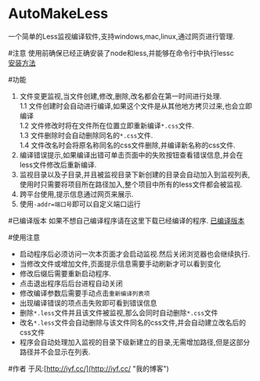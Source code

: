AutoMakeLess
========
一个简单的Less监视编译软件,支持windows,mac,linux,通过网页进行管理.

#注意
  使用前确保已经正确安装了node和less,并能够在命令行中执行lessc    
  [安装方法](http://iyf.cc/archives/413)

#功能
  1. 文件变更监视,当文件创建,修改,删除,改名都会在第一时间进行处理.    
    1.1 文件创建时会自动进行编译,如果这个文件是从其他地方拷贝过来,也会立即编译    
	1.2 文件修改时将在文件所在位置立即重新编译`*.css`文件.    
	1.3 文件删除时会自动删除同名的`*.css`文件.    
	1.4 文件改名时会将原名称同名的css文件删除,并编译新名称的css文件.
  2. 编译错误提示,如果编译出错可单击页面中的失败按钮查看错误信息,并会在less文件修改后重新编译.
  3. 监视目录以及子目录,并且被监视目录下新创建的目录会自动加入到监视列表,使用时只需要将项目所在路径加入,整个项目中所有的less文件都会被监视.
  4. 跨平台使用,提示信息通过网页来展示.
  5. 使用`-addr=端口号`即可以自定义端口运行

#已编译版本
如果不想自己编译程序请在这里下载已经编译的程序.
[已编译版本](http://iyf.cc/archives/429 "AutoMakeLess,一个简单的跨平台自动less编译工具")

#使用注意
+ 启动程序后必须访问一次本页面才会启动监视.然后关闭浏览器也会继续执行.
+ 当修改文件或增加文件,页面提示信息需要手动刷新才可以看到变化
+ 修改后缀后需要重新启动程序.
+ 点击退出程序后后台进程自动关闭
+ 修改编译参数后需要手动点击`重新编译列表项`
+ 出现编译错误的项点击失败即可看到错误信息
+ 删除`*.less`文件并且该文件被监视,那么会同时自动删除`*.css`文件
+ 改名`*.less`文件会自动删除与该文件同名的css文件,并会自动建立改名后的css文件
+ 程序会自动处理加入监视的目录下级新建立的目录,无需增加路径,但是这部分路径并不会显示在列表.

#作者
于风:[http://iyf.cc/](http://iyf.cc/ "我的博客")
